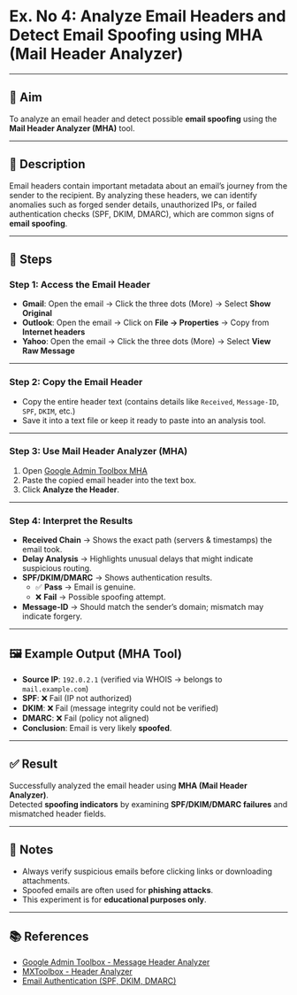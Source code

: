# Ex. No 4: Analyze Email Headers and Detect Email Spoofing using MHA (Mail Header Analyzer)

---

## 🎯 Aim
To analyze an email header and detect possible **email spoofing** using the **Mail Header Analyzer (MHA)** tool.

---

## 📌 Description
Email headers contain important metadata about an email’s journey from the sender to the recipient. By analyzing these headers, we can identify anomalies such as forged sender details, unauthorized IPs, or failed authentication checks (SPF, DKIM, DMARC), which are common signs of **email spoofing**.

---

## 📝 Steps

### Step 1: Access the Email Header
- **Gmail**: Open the email → Click the three dots (More) → Select **Show Original**  
- **Outlook**: Open the email → Click on **File → Properties** → Copy from **Internet headers**  
- **Yahoo**: Open the email → Click the three dots (More) → Select **View Raw Message**

---


### Step 2: Copy the Email Header
- Copy the entire header text (contains details like `Received`, `Message-ID`, `SPF`, `DKIM`, etc.)
- Save it into a text file or keep it ready to paste into an analysis tool.

---

### Step 3: Use Mail Header Analyzer (MHA)
1. Open [Google Admin Toolbox MHA](https://toolbox.googleapps.com/apps/messageheader/)  
2. Paste the copied email header into the text box.  
3. Click **Analyze the Header**.  

---

### Step 4: Interpret the Results
- **Received Chain** → Shows the exact path (servers & timestamps) the email took.  
- **Delay Analysis** → Highlights unusual delays that might indicate suspicious routing.  
- **SPF/DKIM/DMARC** → Shows authentication results.  
   - ✅ **Pass** → Email is genuine.  
   - ❌ **Fail** → Possible spoofing attempt.  
- **Message-ID** → Should match the sender’s domain; mismatch may indicate forgery.  

---

## 🖼️ Example Output (MHA Tool)

- **Source IP**: `192.0.2.1` (verified via WHOIS → belongs to `mail.example.com`)  
- **SPF**: ❌ Fail (IP not authorized)  
- **DKIM**: ❌ Fail (message integrity could not be verified)  
- **DMARC**: ❌ Fail (policy not aligned)  
- **Conclusion**: Email is very likely **spoofed**.  

---

## ✅ Result
Successfully analyzed the email header using **MHA (Mail Header Analyzer)**.  
Detected **spoofing indicators** by examining **SPF/DKIM/DMARC failures** and mismatched header fields.  

---

## 📌 Notes
- Always verify suspicious emails before clicking links or downloading attachments.  
- Spoofed emails are often used for **phishing attacks**.  
- This experiment is for **educational purposes only**.  

---

## 📚 References
- [Google Admin Toolbox - Message Header Analyzer](https://toolbox.googleapps.com/apps/messageheader/)  
- [MXToolbox - Header Analyzer](https://mxtoolbox.com/EmailHeaders.aspx)  
- [Email Authentication (SPF, DKIM, DMARC)](https://dmarc.org/)

